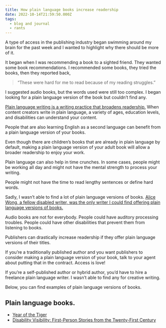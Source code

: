 ```yaml
---
title: How plain language books increase readership
date: 2022-10-14T21:59:50.000Z
tags:
  - blog and journal
  - rants
---
```


A type of access in the publishing industry began swimming around my brain for the past week and I wanted to highlight why there should be more of it.

It began when I was recommending a book to a sighted friend. They wanted some book recommendations. I recommended some books, they tried the books, then they reported back,

> “These were hard for me to read because of my reading struggles.”

I suggested audio books, but the words used were still too complex. I began looking for a plain language version of the book but couldn’t find any.

[Plain language writing is a writing practice that broadens readership.](https://www.accessible-social.com/copy-and-formatting/plain-language) When content creators write in plain language, a variety of ages, education levels, and disabilities can understand your content.

People that are also learning English as a second language can benefit from a plain language version of your books.

Even though there are children’s books that are already in plain language by default, making a plain language version of your adult book will allow a broader readership to enjoy your work.

Plain language can also help in time crunches. In some cases, people might be working all day and might not have the mental strength to process your writing.

People might not have the time to read lengthy sentences or define hard words.

Sadly, I wasn’t able to find a lot of plain language versions of books. [Alice Wong, a fellow disabled writer, was the only writer I could find offering plain language versions of books.](https://disabilityvisibility.substack.com/p/plain-language-as-access)

Audio books are not for everybody. People could have auditory processing troubles. People could have other disabilities that prevent them from listening to books.

Publishers can drastically increase readership if they offer plain language versions of their titles.

If you’re a traditionally published author and you want publishers to consider making a plain language version of your book, talk to your agent about putting that in the contract. Access is love!

If you’re a self-published author or hybrid author, you’d have to hire a freelance plain language writer. I wasn’t able to find any for creative writing.

Below, you can find examples of plain language versions of books.

## Plain language books.

- [Year of the Tiger](https://disabilityvisibilityproject.com/wp-content/uploads/2022/09/Year-of-the-Tiger-Plain-Language-Remediated.pdf)
- [Disability Visibility: First-Person Stories from the Twenty-First Century](https://docs.google.com/document/d/180BSG2IEZHNOPhp9uH7dG_N6YLe9eNvkeS_ry6tEZJ0/edit)
